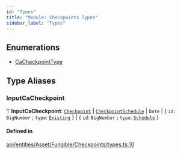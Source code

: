 ```yaml
---
id: "Types"
title: "Module: Checkpoints Types"
sidebar_label: "Types"
---
```


## Enumerations

- [CaCheckpointType](../../../../../../../enums/API/Entities/Asset/Fungible/Checkpoints/Types/CaCheckpointType/CaCheckpointType.md)

## Type Aliases

### InputCaCheckpoint

Ƭ **InputCaCheckpoint**: [`Checkpoint`](../../../../../../../classes/API/Entities/Checkpoint/Checkpoint.md) \| [`CheckpointSchedule`](../../../../../../../classes/API/Entities/CheckpointSchedule/CheckpointSchedule.md) \| `Date` \| { `id`: `BigNumber` ; `type`: [`Existing`](../../../../../../../enums/API/Entities/Asset/Fungible/Checkpoints/Types/CaCheckpointType/CaCheckpointType.md#existing)  } \| { `id`: `BigNumber` ; `type`: [`Schedule`](../../../../../../../enums/API/Entities/Asset/Fungible/Checkpoints/Types/CaCheckpointType/CaCheckpointType.md#schedule)  }

#### Defined in

[api/entities/Asset/Fungible/Checkpoints/types.ts:10](https://github.com/PolymeshAssociation/polymesh-sdk/blob/b6f9fb883/src/api/entities/Asset/Fungible/Checkpoints/types.ts#L10)

